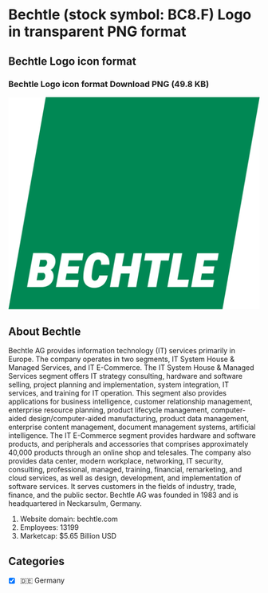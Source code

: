 # Bechtle (stock symbol: BC8.F) Logo in transparent PNG format

## Bechtle Logo icon format

### Bechtle Logo icon format Download PNG (49.8 KB)

![Bechtle Logo icon format Download PNG (49.8 KB)](/img/orig/BC8.F-1307ce09.png)

## About Bechtle

Bechtle AG provides information technology (IT) services primarily in Europe. The company operates in two segments, IT System House & Managed Services, and IT E-Commerce. The IT System House & Managed Services segment offers IT strategy consulting, hardware and software selling, project planning and implementation, system integration, IT services, and training for IT operation. This segment also provides applications for business intelligence, customer relationship management, enterprise resource planning, product lifecycle management, computer-aided design/computer-aided manufacturing, product data management, enterprise content management, document management systems, artificial intelligence. The IT E-Commerce segment provides hardware and software products, and peripherals and accessories that comprises approximately 40,000 products through an online shop and telesales. The company also provides data center, modern workplace, networking, IT security, consulting, professional, managed, training, financial, remarketing, and cloud services, as well as design, development, and implementation of software services. It serves customers in the fields of industry, trade, finance, and the public sector. Bechtle AG was founded in 1983 and is headquartered in Neckarsulm, Germany.

1. Website domain: bechtle.com
2. Employees: 13199
3. Marketcap: $5.65 Billion USD


## Categories
- [x] 🇩🇪 Germany
